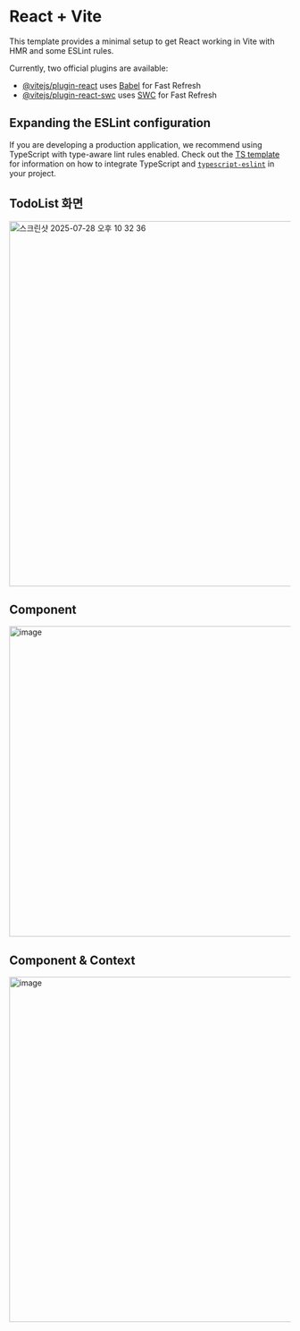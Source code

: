 # React + Vite

This template provides a minimal setup to get React working in Vite with HMR and some ESLint rules.

Currently, two official plugins are available:

- [@vitejs/plugin-react](https://github.com/vitejs/vite-plugin-react/blob/main/packages/plugin-react) uses [Babel](https://babeljs.io/) for Fast Refresh
- [@vitejs/plugin-react-swc](https://github.com/vitejs/vite-plugin-react/blob/main/packages/plugin-react-swc) uses [SWC](https://swc.rs/) for Fast Refresh

## Expanding the ESLint configuration

If you are developing a production application, we recommend using TypeScript with type-aware lint rules enabled. Check out the [TS template](https://github.com/vitejs/vite/tree/main/packages/create-vite/template-react-ts) for information on how to integrate TypeScript and [`typescript-eslint`](https://typescript-eslint.io) in your project.

## TodoList 화면

<img width="543" height="653" alt="스크린샷 2025-07-28 오후 10 32 36" src="https://github.com/user-attachments/assets/3bd11fcc-464c-4476-94f7-ff2aa58b09d3" />

## Component
<img width="1115" height="555" alt="image" src="https://github.com/user-attachments/assets/9986a0ca-ff73-4339-9105-2e8348680635" />

## Component & Context
<img width="1252" height="617" alt="image" src="https://github.com/user-attachments/assets/7dc81a84-24e0-4a79-8c7f-dd2d5d763fb4" />
